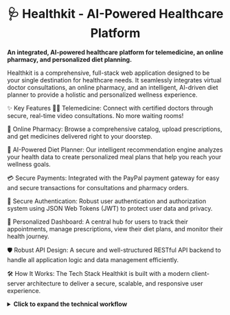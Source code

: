 <h1 align="center">🩺 <strong>Healthkit</strong> - AI-Powered Healthcare Platform</h1>
<p align="left">
<strong>An integrated, AI-powered healthcare platform for telemedicine, an online pharmacy, and personalized diet planning.</strong>
</p>

Healthkit is a comprehensive, full-stack web application designed to be your single destination for healthcare needs. It seamlessly integrates virtual doctor consultations, an online pharmacy, and an intelligent, AI-driven diet planner to provide a holistic and personalized wellness experience.

✨ Key Features
👩‍⚕️ Telemedicine: Connect with certified doctors through secure, real-time video consultations. No more waiting rooms!

💊 Online Pharmacy: Browse a comprehensive catalog, upload prescriptions, and get medicines delivered right to your doorstep.

🥗 AI-Powered Diet Planner: Our intelligent recommendation engine analyzes your health data to create personalized meal plans that help you reach your wellness goals.

💳 Secure Payments: Integrated with the PayPal payment gateway for easy and secure transactions for consultations and pharmacy orders.

🔐 Secure Authentication: Robust user authentication and authorization system using JSON Web Tokens (JWT) to protect user data and privacy.

👤 Personalized Dashboard: A central hub for users to track their appointments, manage prescriptions, view their diet plans, and monitor their health journey.

🛡️ Robust API Design: A secure and well-structured RESTful API backend to handle all application logic and data management efficiently.

🛠️ How It Works: The Tech Stack
Healthkit is built with a modern client-server architecture to deliver a secure, scalable, and responsive user experience.

<details>
<summary><strong>Click to expand the technical workflow</strong></summary>

Backend (Node.js, Express, PostgreSQL):

An Express.js server provides a secure RESTful API for user authentication, managing appointments, pharmacy orders, and health data.

User data, medical records, and inventory are stored in a relational PostgreSQL database, ensuring data integrity and structure.

Authentication is handled using JWTs, which are issued upon login and validated for all protected routes to secure user-specific actions.

Frontend (React.js):

The client is a dynamic and responsive single-page application built with React.

It provides a rich user interface for patients to find doctors, book virtual consultations, browse the pharmacy, and interact with their personalized diet plans.

It communicates with the backend via the RESTful API to fetch and display data, ensuring a seamless user experience.

AI Integration & Payments:

The AI-driven meal recommendation system is a core backend service. It processes user-provided health data (like age, weight, conditions) to generate tailored diet and meal suggestions.

The PayPal payment gateway is integrated on both the frontend and backend to handle secure transactions for all paid services, such as doctor's fees and medication purchases.

</details>
